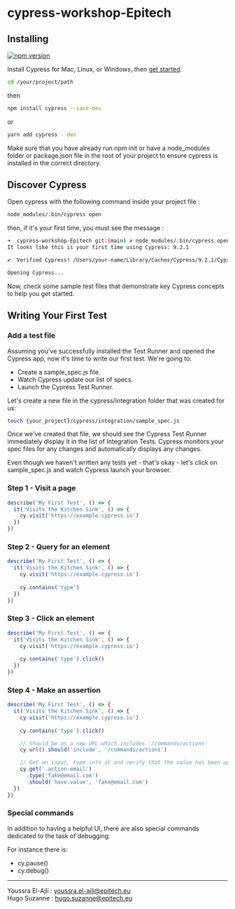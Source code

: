 # cypress-workshop-Epitech


## Installing

[![npm version](https://badge.fury.io/js/cypress.svg)](https://badge.fury.io/js/cypress)

Install Cypress for Mac, Linux, or Windows, then [get started](https://docs.cypress.io/guides/getting-started/installing-cypress.html).

```bash
cd /your/project/path
```
then

```bash
npm install cypress --save-dev
```
or
```bash
yarn add cypress --dev
```
Make sure that you have already run npm init or have a node_modules folder or package.json file in the root of your project to ensure cypress is installed in the correct directory.

## Discover Cypress
Open cypress with the following command inside your project file :

```bash
node_modules/.bin/cypress open
```

then, if it's your first time, you must see the message :

```bash
➜  cypress-workshop-Epitech git:(main) ✗ node_modules/.bin/cypress open
It looks like this is your first time using Cypress: 9.2.1

✔  Verified Cypress! /Users/your-name/Library/Caches/Cypress/9.2.1/Cypress.app

Opening Cypress...
```

Now, check some sample test files that demonstrate key Cypress concepts to help you get started.

## Writing Your First Test

### Add a test file

Assuming you've successfully installed the Test Runner and opened the Cypress app, now it's time to write our first test. We're going to:

- Create a sample_spec.js file.
- Watch Cypress update our list of specs.
- Launch the Cypress Test Runner.

Let's create a new file in the cypress/integration folder that was created for us:

```bash
touch {your_project}/cypress/integration/sample_spec.js
```
Once we've created that file, we should see the Cypress Test Runner immediately display it in the list of Integration Tests. Cypress monitors your spec files for any changes and automatically displays any changes.

Even though we haven't written any tests yet - that's okay - let's click on sample_spec.js and watch Cypress launch your browser.


### Step 1 - Visit a page

```javascript
describe('My First Test', () => {
  it('Visits the Kitchen Sink', () => {
    cy.visit('https://example.cypress.io')
  })
})
```
### Step 2 - Query for an element

```javascript
describe('My First Test', () => {
  it('Visits the Kitchen Sink', () => {
    cy.visit('https://example.cypress.io')
    
    cy.contains('type')
  })
})
```
### Step 3 - Click an element

```javascript
describe('My First Test', () => {
  it('Visits the Kitchen Sink', () => {
    cy.visit('https://example.cypress.io')
    
    cy.contains('type').click()
  })
})
```
### Step 4 - Make an assertion

```javascript
describe('My First Test', () => {
  it('Visits the Kitchen Sink', () => {
    cy.visit('https://example.cypress.io')
    
    cy.contains('type').click()

    // Should be on a new URL which includes '/commands/actions'
    cy.url().should('include', '/commands/actions')

    // Get an input, type into it and verify that the value has been updated
    cy.get('.action-email')
      .type('fake@email.com')
      .should('have.value', 'fake@email.com')
  })
})
```



### Special commands
In addition to having a helpful UI, there are also special commands dedicated to the task of debugging.

For instance there is:

- cy.pause()
- cy.debug()



-----------
Youssra El-Ajli : youssra.el-ajli@epitech.eu  
Hugo Suzanne    : hugo.suzanne@epitech.eu  
